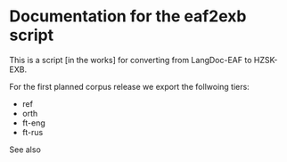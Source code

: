 # Documentation for the eaf2exb script

This is a script [in the works] for converting from LangDoc-EAF to HZSK-EXB.

For the first planned corpus release we export the follwoing tiers:

* ref
* orth
* ft-eng 
* ft-rus

See also
